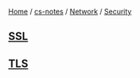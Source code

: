 [Home](https://mengxianbin.github.io) /
[cs-notes](https://mengxianbin.github.io/cs-notes/site) /
[Network](https://mengxianbin.github.io/cs-notes/site/Network) /
[Security](https://mengxianbin.github.io/cs-notes/site/Network/Security)

## [SSL](https://mengxianbin.github.io/cs-notes/site/Network/Security/SSL)

## [TLS](https://mengxianbin.github.io/cs-notes/site/Network/Security/TLS)
